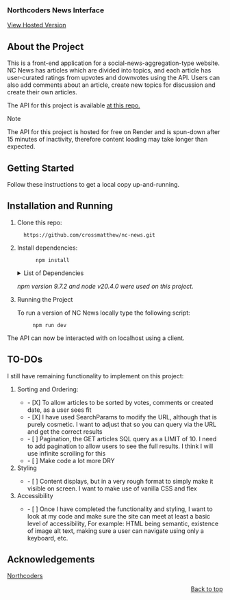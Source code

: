 ### Northcoders News Interface

<a href="https://wondrous-cuchufli-c8bffb.netlify.app/">View Hosted Version</a>


## About the Project

This is a front-end application for a social-news-aggregation-type website.
NC News has articles which are divided into topics, and each article has user-curated ratings from upvotes and downvotes using the API. Users can also add comments about an article, create new topics for discussion and create their own articles.

The API for this project is available <a href="https://github.com/crossmatthew/nc-news">at this repo.</a>

> [!NOTE]
> The API for this project is hosted for free on Render and is spun-down after 15 minutes of inactivity, therefore content loading may take longer than expected.

## Getting Started
Follow these instructions to get a local copy up-and-running.

## Installation and Running

1) Clone this repo: 

         https://github.com/crossmatthew/nc-news.git

2) Install dependencies:
            
             npm install
    <details>
    <summary>List of Dependencies</summary>

    dependencies:

           axios: 1.6.2
           bootstrap: 5.3.2
           react: 18.2.0
           react-dom: 18.2.0
           react-router-dom: 6.20.1
           uuid: 9.0.1

    devDependencies:
        
            types/react: 18.2.37
            types/react-dom: 18.2.15
            vitejs/plugin-react: 4.2.0
            eslint: 8.53.0
            eslint-plugin-react: 7.33.2
            eslint-plugin-react-hooks: 4.6.0
            eslint-plugin-react-refresh: ^0.4.4
            vite: 5.0.0
    </details>

    _npm version 9.7.2 and node v20.4.0 were used on this project._

3) Running the Project

    To run a version of NC News locally type the following script:
            
            npm run dev

The API can now be interacted with on localhost using a client. 

## TO-DOs

I still have remaining functionality to implement on this project:
<ol>
  <li>Sorting and Ordering:</li>
  <ul>
           <li> - [X] To allow articles to be sorted by votes, comments or created date, as a user sees fit</li>
           <li> - [X] I have used SearchParams to modify the URL, although that is purely cosmetic. I want to adjust that so you can query via the URL and get the correct results</li>
           <li> - [ ] Pagination, the GET articles SQL query as a LIMIT of 10. I need to add pagination to allow users to see the full results. I think I will use infinite scrolling for this</li>
           <li> - [ ] Make code a lot more DRY</li>
  </ul>
  <li>Styling</li>
  <ul><li> - [ ] Content displays, but in a very rough format to simply make it visible on screen. I want to make use of vanilla CSS and flex</li></ul>
  <li>Accessibility</li>
  <ul><li> - [ ] Once I have completed the functionality and styling, I want to look at my code and make sure the site can meet at least a basic level of accessibility,
    For example: HTML being semantic, existence of image alt text, making sure a user can navigate using only a keyboard, etc.</li></ul>
</ol>

## Acknowledgements

[Northcoders](https://northcoders.com)

<p align="right"><a href="#northcoders-news-api">Back to top</a></p>
